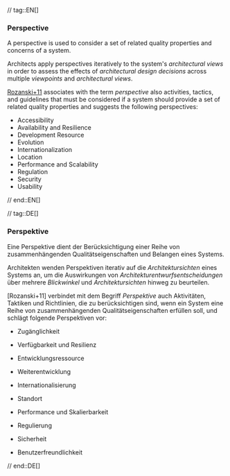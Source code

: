 // tag::EN[]
### Perspective

A perspective is used to consider a set of related quality properties and concerns of a system.

Architects apply perspectives iteratively to the system's _architectural views_ in order to assess the effects of _architectural design decisions_ across multiple _viewpoints_ and _architectural views_.

[Rozanski+11](#ref-rozanski-2011) associates with the term _perspective_ also activities, tactics, and guidelines that must be considered if a system should provide a set of related quality properties and suggests the following perspectives:

 * Accessibility
 * Availability and Resilience
 * Development Resource
 * Evolution
 * Internationalization
 * Location
 * Performance and Scalability
 * Regulation
 * Security
 * Usability

// end::EN[]

// tag::DE[]
### Perspektive

Eine Perspektive dient der Berücksichtigung einer Reihe von
zusammenhängenden Qualitätseigenschaften und Belangen eines Systems.

Architekten wenden Perspektiven iterativ auf die *Architektursichten*
eines Systems an, um die Auswirkungen von
*Architekturentwurfsentscheidungen* über mehrere *Blickwinkel* und
*Architektursichten* hinweg zu beurteilen.

\[Rozanski+11\] verbindet mit dem Begriff *Perspektive* auch
Aktivitäten, Taktiken und Richtlinien, die zu berücksichtigen sind,
wenn ein System eine Reihe von zusammenhängenden
Qualitätseigenschaften erfüllen soll, und schlägt folgende
Perspektiven vor:

-   Zugänglichkeit

-   Verfügbarkeit und Resilienz

-   Entwicklungsressource

-   Weiterentwicklung

-   Internationalisierung

-   Standort

-   Performance und Skalierbarkeit

-   Regulierung

-   Sicherheit

-   Benutzerfreundlichkeit


// end::DE[]

